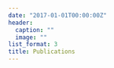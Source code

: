 ```yaml
---
date: "2017-01-01T00:00:00Z"
header:
  caption: ""
  image: ""
list_format: 3
title: Publications
---
```

